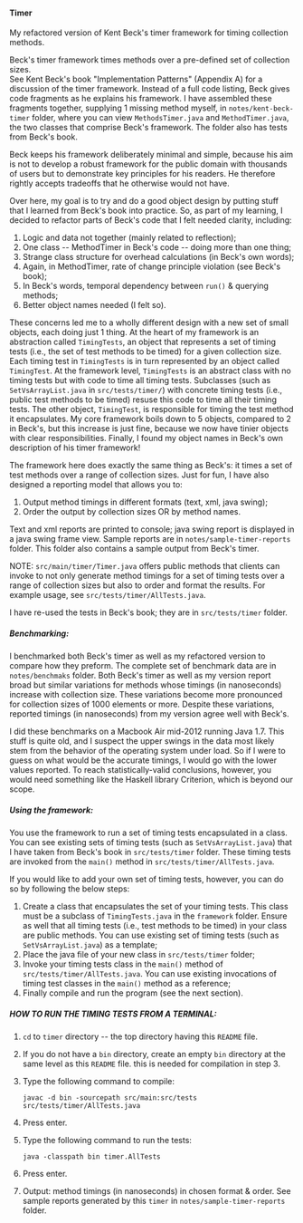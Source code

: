 #### Timer

My refactored version of Kent Beck's timer framework for timing collection methods.

Beck's timer framework times methods over a pre-defined set of collection sizes.  
See Kent Beck's book "Implementation Patterns" (Appendix A) for a discussion of 
the timer framework. Instead of a full code listing, Beck gives code fragments 
as he explains his framework. I have assembled these fragments together, 
supplying 1 missing method myself, in `notes/kent-beck-timer` folder, where you 
can view `MethodsTimer.java` and `MethodTimer.java`, the two classes that 
comprise Beck's framework. The folder also has tests from Beck's book.

Beck keeps his framework deliberately minimal and simple, because his aim is not 
to develop a robust framework for the public domain with thousands of users but 
to demonstrate key principles for his readers. He therefore rightly accepts 
tradeoffs that he otherwise would not have.

Over here, my goal is to try and do a good object design by putting stuff that I 
learned from Beck's book into practice. So, as part of my learning, I decided to 
refactor parts of Beck's code that I felt needed clarity, including:

1. Logic and data not together (mainly related to reflection);
2. One class -- MethodTimer in Beck's code -- doing more than one thing;
3. Strange class structure for overhead calculations (in Beck's own words);
4. Again, in MethodTimer, rate of change principle violation (see Beck's book);
5. In Beck's words, temporal dependency between `run()` & querying methods;
6. Better object names needed (I felt so).

These concerns led me to a wholly different design with a new set of small 
objects, each doing just 1 thing. At the heart of my framework is an abstraction 
called `TimingTests`, an object that represents a set of timing tests (i.e., the 
set of test methods to be timed) for a given collection size.  Each timing test 
in `TimingTests` is in turn represented by an object called `TimingTest`.  At 
the framework level, `TimingTests` is an abstract class with no timing tests but 
with code to time all timing tests.  Subclasses (such as `SetVsArrayList.java` 
in `src/tests/timer/`) with concrete timing tests (i.e., public test methods to 
be timed) resuse this code to time all their timing tests.  The other object, 
`TimingTest`, is  responsible for timing the test method it encapsulates.  My 
core framework boils down to 5 objects, compared to 2 in Beck's, but this 
increase is just fine, because we now have tinier objects with clear 
responsibilities. Finally, I found my object names in Beck's own description of 
his timer framework!

The framework here does exactly the same thing as Beck's: it times a set of test 
methods over a range of collection sizes.  Just for fun, I have also designed a 
reporting model that allows you to:

1. Output method timings in different formats (text, xml, java swing);
2. Order the output by collection sizes OR by method names.

Text and xml reports are printed to console; java swing report is displayed in a 
java swing frame view. Sample reports are in `notes/sample-timer-reports` 
folder.  This folder also contains a sample output from Beck's timer.

NOTE: `src/main/timer/Timer.java` offers public methods that clients can invoke 
to not only generate method timings for a set of timing tests over a range of 
collection sizes but also to order and format the results. For example usage, 
see `src/tests/timer/AllTests.java`.

I have re-used the tests in Beck's book; they are in `src/tests/timer` folder.

##### Benchmarking:

I benchmarked both Beck's timer as well as my refactored version to compare how 
they preform. The complete set of benchmark data are in `notes/benchmaks` 
folder.  Both Beck's timer as well as my version report broad but similar 
variations for methods whose timings (in nanoseconds) increase with collection 
size.  These variations become more pronounced for collection sizes of 1000 
elements or more. Despite these variations, reported timings (in nanoseconds) 
from my version agree well with Beck's.

I did these benchmarks on a Macbook Air mid-2012 running Java 1.7.  This stuff 
is quite old, and I suspect the upper swings in the data most likely stem from 
the behavior of the operating system under load.  So if I were to guess on what 
would be the accurate timings, I would go with the lower values reported.  To 
reach statistically-valid conclusions, however, you would need something like 
the Haskell library Criterion, which is beyond our scope.

##### Using the framework:

You use the framework to run a set of timing tests encapsulated in a class. You 
can see existing sets of timing tests (such as `SetVsArrayList.java`) that I have 
taken from Beck's book in `src/tests/timer` folder.  These timing tests are 
invoked from the `main()` method in `src/tests/timer/AllTests.java`.

If you would like to add your own set of timing tests, however, you can do so by 
following the below steps:

1. Create a class that encapsulates the set of your timing tests.  This class 
   must be a subclass of `TimingTests.java` in the `framework` folder. Ensure as 
   well that all timing tests (i.e., test methods to be timed) in your class are 
   public methods.  You can use existing set of timing tests (such as 
   `SetVsArrayList.java`) as a template;
2. Place the java file of your new class in `src/tests/timer` folder;
3. Invoke your timing tests class in the `main()` method of 
   `src/tests/timer/AllTests.java`.  You can use existing invocations of timing 
   test classes in the `main()` method as a reference;
4. Finally compile and run the program (see the next section).

##### HOW TO RUN THE TIMING TESTS FROM A TERMINAL:

1. `cd` to `timer` directory -- the top directory having this `README` file.
2. If you do not have a `bin` directory, create an empty `bin` directory at the 
   same level as this `README` file. this is needed for compilation in step 3.
3. Type the following command to compile:

     ````
     javac -d bin -sourcepath src/main:src/tests  src/tests/timer/AllTests.java

4. Press enter.
5. Type the following command to run the tests:

     ````
     java -classpath bin timer.AllTests

6. Press enter.
7. Output: method timings (in nanoseconds) in chosen format & order. See sample 
   reports generated by this `timer` in `notes/sample-timer-reports` folder.

